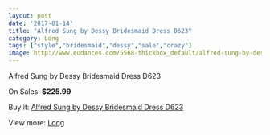 ```yaml
---
layout: post
date: '2017-01-14'
title: "Alfred Sung by Dessy Bridesmaid Dress D623"
category: Long
tags: ["style","bridesmaid","dessy","sale","crazy"]
image: http://www.eudances.com/5568-thickbox_default/alfred-sung-by-dessy-bridesmaid-dress-d623.jpg
---
```

Alfred Sung by Dessy Bridesmaid Dress D623

On Sales: **$225.99**
<a href="https://www.eudances.com/en/long/1918-alfred-sung-by-dessy-bridesmaid-dress-d623.html"><amp-img layout="responsive" width="600" height="600" src="//www.eudances.com/5568-thickbox_default/alfred-sung-by-dessy-bridesmaid-dress-d623.jpg" alt="Alfred Sung by Dessy Bridesmaid Dress D623 0" /></a>
<a href="https://www.eudances.com/en/long/1918-alfred-sung-by-dessy-bridesmaid-dress-d623.html"><amp-img layout="responsive" width="600" height="600" src="//www.eudances.com/5569-thickbox_default/alfred-sung-by-dessy-bridesmaid-dress-d623.jpg" alt="Alfred Sung by Dessy Bridesmaid Dress D623 1" /></a>

Buy it: [Alfred Sung by Dessy Bridesmaid Dress D623](https://www.eudances.com/en/long/1918-alfred-sung-by-dessy-bridesmaid-dress-d623.html "Alfred Sung by Dessy Bridesmaid Dress D623")

View more: [Long](https://www.eudances.com/en/21-long "Long")